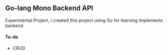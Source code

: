 ## Go-lang Mono Backend API

Experimental Project, i created this project using Go for learning implements backend

#### To-do 
- CRUD
